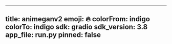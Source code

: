 
---
title: animeganv2 
emoji: 🔥
colorFrom: indigo
colorTo: indigo
sdk: gradio
sdk_version: 3.8
app_file: run.py
pinned: false
---
